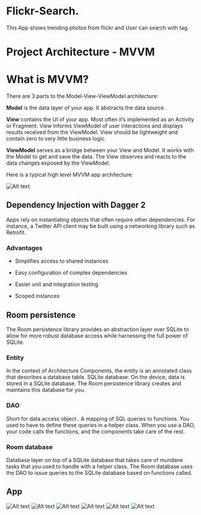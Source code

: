 # Flickr-Search.
This App shows trending photos from flickr and User can search with tag.

# Project Architecture - MVVM

# What is MVVM?
There are 3 parts to the Model-View-ViewModel architecture:

**Model** is the data layer of your app. It abstracts the data source.

**View** contains the UI of your app. Most often it’s implemented as an Activity or Fragment. View informs ViewModel of user interactions and displays results received from the ViewModel. View should be lightweight and contain zero to very little business logic.

**ViewModel** serves as a bridge between your View and Model. It works with the Model to get and save the data. The View observes and reacts to the data changes exposed by the ViewModel.

Here is a typical high level MVVM app architecture:

![Alt text](https://cdn-images-1.medium.com/max/800/1*tO9RsrblUPOv_u0loUM97g.png)

## Dependency Injection with Dagger 2

Apps rely on instantiating objects that often require other dependencies. For instance, a Twitter API client may be built using a networking library such as Retrofit. 

### Advantages

* Simplifies access to shared instances

* Easy configuration of complex dependencies

* Easier unit and integration testing

* Scoped instances

## Room persistence
The Room persistence library provides an abstraction layer over SQLite to allow for more robust database access while harnessing the full power of SQLite.

### Entity 
In the context of Architecture Components, the entity is an annotated class that describes a database table.
SQLite database: On the device, data is stored in a SQLite database. The Room persistence library creates and maintains this database for you.

### DAO
Short for data access object . A mapping of SQL queries to functions. You used to have to define these queries in a helper class. When you use a DAO, your code calls the functions, and the components take care of the rest.

### Room database
Database layer on top of a SQLite database that takes care of mundane tasks that you used to handle with a helper class. The Room database uses the DAO to issue queries to the SQLite database based on functions called.

## App
![Alt text](https://raw.githubusercontent.com/manojvemuru941/Flickr-Search/master/sreenshots/1.png)
![Alt text](https://raw.githubusercontent.com/manojvemuru941/Flickr-Search/master/sreenshots/2.png)
![Alt text](https://raw.githubusercontent.com/manojvemuru941/Flickr-Search/master/sreenshots/3.png)
![Alt text](https://raw.githubusercontent.com/manojvemuru941/Flickr-Search/master/sreenshots/4.png)
![Alt text](https://raw.githubusercontent.com/manojvemuru941/Flickr-Search/master/sreenshots/5.png)
![Alt text](https://raw.githubusercontent.com/manojvemuru941/Flickr-Search/master/sreenshots/6.png)
